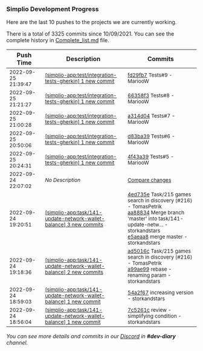 
### Simplio Development Progress

Here are the last 10 pushes to the projects we are currently working.

There is a total of 3325 commits since 10/09/2021. You can see the complete history in
 [Complete_list.md](Complete_list.md) file.

| Push Time | Description | Commits |
| --- | --- | --- |
| <sub>2022-09-25 21:39:47</sub> | <sub>[[simplio-app:test/integration\-tests\-gherkin] 1 new commit](https://github.com/SimplioOfficial/simplio-app/commit/fd29fb775191ba9aef7070b05fedb988f892e263)</sub> | <sub>[fd29fb7](https://github.com/SimplioOfficial/simplio-app/commit/fd29fb775191ba9aef7070b05fedb988f892e263) Tests#9 - MariooW</sub> |
| <sub>2022-09-25 21:21:27</sub> | <sub>[[simplio-app:test/integration\-tests\-gherkin] 1 new commit](https://github.com/SimplioOfficial/simplio-app/commit/66358f3a4756520ab17a8719bbf4086adf946189)</sub> | <sub>[66358f3](https://github.com/SimplioOfficial/simplio-app/commit/66358f3a4756520ab17a8719bbf4086adf946189) Tests#8 - MariooW</sub> |
| <sub>2022-09-25 21:00:28</sub> | <sub>[[simplio-app:test/integration\-tests\-gherkin] 1 new commit](https://github.com/SimplioOfficial/simplio-app/commit/a314d049e986b54f8ff4ce4c2336330973466576)</sub> | <sub>[a314d04](https://github.com/SimplioOfficial/simplio-app/commit/a314d049e986b54f8ff4ce4c2336330973466576) Tests#7 - MariooW</sub> |
| <sub>2022-09-25 20:50:06</sub> | <sub>[[simplio-app:test/integration\-tests\-gherkin] 1 new commit](https://github.com/SimplioOfficial/simplio-app/commit/d83ba3948b2a046525ea3221cdc6625dcf12d01d)</sub> | <sub>[d83ba39](https://github.com/SimplioOfficial/simplio-app/commit/d83ba3948b2a046525ea3221cdc6625dcf12d01d) Tests#6 - MariooW</sub> |
| <sub>2022-09-25 20:24:31</sub> | <sub>[[simplio-app:test/integration\-tests\-gherkin] 1 new commit](https://github.com/SimplioOfficial/simplio-app/commit/4f43a3974491b56cf78c10a77fcfe542126ee2df)</sub> | <sub>[4f43a39](https://github.com/SimplioOfficial/simplio-app/commit/4f43a3974491b56cf78c10a77fcfe542126ee2df) Tests#5 - MariooW</sub> |
| <sub>2022-09-24 22:07:02</sub> | <sub>_No Description_</sub> | <sub>[Compare changes](https://github.com/SimplioOfficial/simplio-app/compare/bb51e7b40032...a740852c01f5)</sub> |
| <sub>2022-09-24 19:20:51</sub> | <sub>[[simplio-app:task/141\-update\-network\-wallet\-balance] 3 new commits](https://github.com/SimplioOfficial/simplio-app/compare/a99ae99e8e2f...e5aeaa826ae7)</sub> | <sub>[4ed735e](https://github.com/SimplioOfficial/simplio-app/commit/4ed735e2c47297461eb73ed585103f7d99ed66bd) Task/215 games search in discovery (#216) - TomasPetrik<br>[aa88834](https://github.com/SimplioOfficial/simplio-app/commit/aa88834bb6dbcc9587d8b44df59d64f9187c0b2a) Merge branch 'master' into task/141-update-netw... - storkandstars<br>[e5aeaa8](https://github.com/SimplioOfficial/simplio-app/commit/e5aeaa826ae7e24b19119f93f2511c55bfe8c24c) merge master - storkandstars</sub> |
| <sub>2022-09-24 19:18:36</sub> | <sub>[[simplio-app:task/141\-update\-network\-wallet\-balance] 2 new commits](https://github.com/SimplioOfficial/simplio-app/compare/54a2f67b5b63...a99ae99e8e2f)</sub> | <sub>[ad5016c](https://github.com/SimplioOfficial/simplio-app/commit/ad5016cb1d32ebb0162e041787ffe336e3df88a0) Task/215 games search in discovery (#216) - TomasPetrik<br>[a99ae99](https://github.com/SimplioOfficial/simplio-app/commit/a99ae99e8e2ff2fef68d6053b93cb2fa100459bf) rebase - renaming param - storkandstars</sub> |
| <sub>2022-09-24 18:59:03</sub> | <sub>[[simplio-app:task/141\-update\-network\-wallet\-balance] 1 new commit](https://github.com/SimplioOfficial/simplio-app/commit/54a2f67b5b6343999a827b87e796808fed10c77d)</sub> | <sub>[54a2f67](https://github.com/SimplioOfficial/simplio-app/commit/54a2f67b5b6343999a827b87e796808fed10c77d) increasing version - storkandstars</sub> |
| <sub>2022-09-24 18:56:04</sub> | <sub>[[simplio-app:task/141\-update\-network\-wallet\-balance] 1 new commit](https://github.com/SimplioOfficial/simplio-app/commit/7c5261cf3d3544c5024d4b3802681e4394e00a5b)</sub> | <sub>[7c5261c](https://github.com/SimplioOfficial/simplio-app/commit/7c5261cf3d3544c5024d4b3802681e4394e00a5b) review - simplifying condition - storkandstars</sub> |

_You can see more details and commits in our [Discord](https://discord.gg/aKhjuwZmdP) in **#dev-diary** channel._
